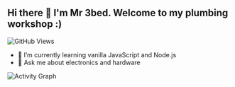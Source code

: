 ## Hi there 👋 I'm Mr 3bed. Welcome to my plumbing workshop :) 
![GitHub Views](https://komarev.com/ghpvc/?username=onebyte0x00)

- 🌱 I’m currently learning vanilla JavaScript and Node.js
- 💬 Ask me about electronics and hardware
   
<!--
**onebyte0x00/onebyte0x00** is a ✨ _special_ ✨ repository because its `README.md` (this file) appears on your GitHub profile.

Here are some ideas to get you started:

- 🔭 I’m currently working on ...
- 🌱 I’m currently learning ...el
- 👯 I’m looking to collaborate on ...
- 🤔 I’m looking for help with ...
- 💬 Ask me about ...
- 📫 How to reach me: ...
- 😄 Pronouns: ...
- ⚡ Fun fact: ...
-->  


![Activity Graph](https://activity-graph.herokuapp.com/graph?username=onebyte0x00&theme=react-dark)
